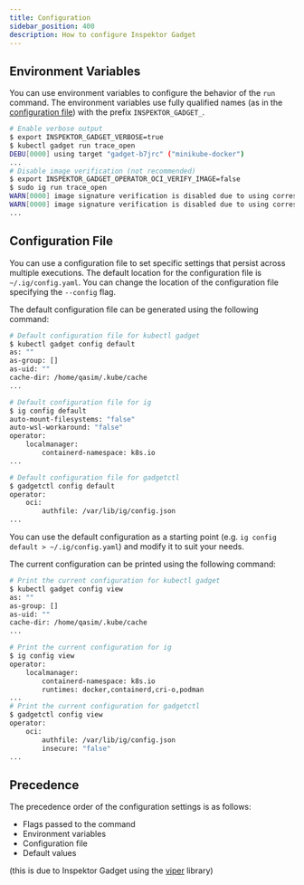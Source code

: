 ```yaml
---
title: Configuration
sidebar_position: 400
description: How to configure Inspektor Gadget
---
```


## Environment Variables

You can use environment variables to configure the behavior of the `run` command. The environment variables use fully qualified names (as in the [configuration file](#configuration-file))
with the prefix `INSPEKTOR_GADGET_`.

```bash
# Enable verbose output
$ export INSPEKTOR_GADGET_VERBOSE=true
$ kubectl gadget run trace_open
DEBU[0000] using target "gadget-b7jrc" ("minikube-docker")
...
# Disable image verification (not recommended)
$ export INSPEKTOR_GADGET_OPERATOR_OCI_VERIFY_IMAGE=false
$ sudo ig run trace_open
WARN[0000] image signature verification is disabled due to using corresponding option
WARN[0000] image signature verification is disabled due to using corresponding option
...
```

## Configuration File

You can use a configuration file to set specific settings that persist across multiple executions. The default location for the configuration file is `~/.ig/config.yaml`.
You can change the location of the configuration file specifying the `--config` flag.

The default configuration file can be generated using the following command:

```bash
# Default configuration file for kubectl gadget
$ kubectl gadget config default
as: ""
as-group: []
as-uid: ""
cache-dir: /home/qasim/.kube/cache
...

# Default configuration file for ig
$ ig config default
auto-mount-filesystems: "false"
auto-wsl-workaround: "false"
operator:
    localmanager:
        containerd-namespace: k8s.io
...

# Default configuration file for gadgetctl
$ gadgetctl config default
operator:
    oci:
        authfile: /var/lib/ig/config.json
...
```

You can use the default configuration as a starting point (e.g. `ig config default > ~/.ig/config.yaml`) and modify it to suit your needs.

The current configuration can be printed using the following command:

```bash
# Print the current configuration for kubectl gadget
$ kubectl gadget config view
as: ""
as-group: []
as-uid: ""
cache-dir: /home/qasim/.kube/cache
...

# Print the current configuration for ig
$ ig config view
operator:
    localmanager:
        containerd-namespace: k8s.io
        runtimes: docker,containerd,cri-o,podman
...
# Print the current configuration for gadgetctl
$ gadgetctl config view
operator:
    oci:
        authfile: /var/lib/ig/config.json
        insecure: "false"
...
```

## Precedence

The precedence order of the configuration settings is as follows:
- Flags passed to the command
- Environment variables
- Configuration file
- Default values

(this is due to Inspektor Gadget using the [viper](https://github.com/spf13/viper?tab=readme-ov-file#why-viper) library)
